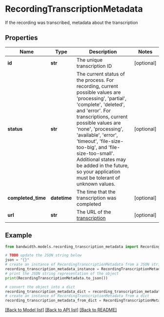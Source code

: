 # RecordingTranscriptionMetadata

If the recording was transcribed, metadata about the transcription

## Properties

Name | Type | Description | Notes
------------ | ------------- | ------------- | -------------
**id** | **str** | The unique transcription ID | [optional] 
**status** | **str** | The current status of the process. For recording, current possible values are &#39;processing&#39;, &#39;partial&#39;, &#39;complete&#39;, &#39;deleted&#39;, and &#39;error&#39;. For transcriptions, current possible values are &#39;none&#39;, &#39;processing&#39;, &#39;available&#39;, &#39;error&#39;, &#39;timeout&#39;, &#39;file-size-too-big&#39;, and &#39;file-size-too-small&#39;. Additional states may be added in the future, so your application must be tolerant of unknown values. | [optional] 
**completed_time** | **datetime** | The time that the transcription was completed | [optional] 
**url** | **str** | The URL of the [transcription](#operation/getCallTranscription) | [optional] 

## Example

```python
from bandwidth.models.recording_transcription_metadata import RecordingTranscriptionMetadata

# TODO update the JSON string below
json = "{}"
# create an instance of RecordingTranscriptionMetadata from a JSON string
recording_transcription_metadata_instance = RecordingTranscriptionMetadata.from_json(json)
# print the JSON string representation of the object
print(RecordingTranscriptionMetadata.to_json())

# convert the object into a dict
recording_transcription_metadata_dict = recording_transcription_metadata_instance.to_dict()
# create an instance of RecordingTranscriptionMetadata from a dict
recording_transcription_metadata_from_dict = RecordingTranscriptionMetadata.from_dict(recording_transcription_metadata_dict)
```
[[Back to Model list]](../README.md#documentation-for-models) [[Back to API list]](../README.md#documentation-for-api-endpoints) [[Back to README]](../README.md)


